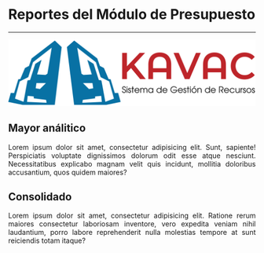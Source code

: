 # Reportes del Módulo de Presupuesto 
************************************
<div style="text-align: justify;">

![Screenshot](img/logokavac.png#imagen)

## Mayor análitico  

Lorem ipsum dolor sit amet, consectetur adipisicing elit. Sunt, sapiente! Perspiciatis voluptate dignissimos dolorum odit esse atque nesciunt. Necessitatibus explicabo magnam velit quis incidunt, mollitia doloribus accusantium, quos quidem maiores?

## Consolidado   

Lorem ipsum dolor sit amet, consectetur adipisicing elit. Ratione rerum maiores consectetur laboriosam inventore, vero expedita veniam nihil laudantium, porro labore reprehenderit nulla molestias tempore at sunt reiciendis totam itaque?

</div>























   